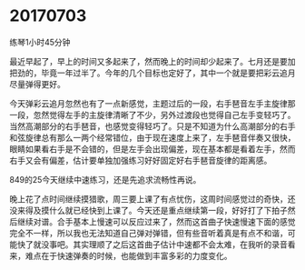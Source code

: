 # 20170703

练琴1小时45分钟

最近早起了，早上的时间又多起来了，然而晚上的时间却少起来了。七月还是要加把劲的，毕竟一年过半了。今年的几个目标也定好了，其中一个就是要把彩云追月尽量弹得更好。

今天弹彩云追月忽然也有了一点新感觉，主题过后的一段，右手琶音左手主旋律那一段，忽然觉得左手的主旋律清晰了不少，另外过渡段也觉得自己左手变轻巧了。当然高潮部分的右手琶音，也感觉变得轻巧了。只是不知道为什么高潮部分的右手和弦旋律总有那么一两个经常错位，由于现在速度上来了，左手琶音伴奏又很快，眼睛如果看右手是不会错的，但是左手会出现偏差，现在基本都是看着左手，然而右手又会有偏差，估计要单独加强练习好好固定好右手琶音旋律的距离感。

849的25今天继续中速练习，还是先追求流畅性再说。

晚上花了点时间继续摸猎歌，周三要上课了有点忧伤，这周时间感觉过的奇快，还没来得及摸什么就已经快到上课了。今天还是重点继续第一段，好好打了下拍子然后继续对谱。合手基本上慢速可以反应过来了，然而这首曲子快速慢速下面的感觉完全不一样，所以我也无法知道自己弹对弹错，但有些音听着真是有点不和谐，可能快了就没事吧。其实理顺了之后这首曲子估计中速都不会太难，在我听的录音看来，难点在于快速弹奏的时候，也能做到丰富多彩的力度变化。
